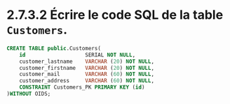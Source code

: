 # 2.7.3.2 Écrire le code SQL de la table `Customers`.

```sql
CREATE TABLE public.Customers(
	id                   SERIAL NOT NULL,
	customer_lastname    VARCHAR (20) NOT NULL,
	customer_firstname   VARCHAR (20) NOT NULL,
	customer_mail        VARCHAR (60) NOT NULL,
	customer_address     VARCHAR (60) NOT NULL,
	CONSTRAINT Customers_PK PRIMARY KEY (id)
)WITHOUT OIDS;
```